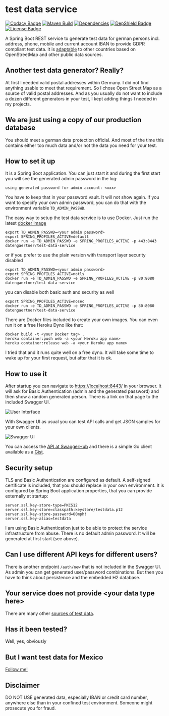 # test data service

[![Codacy Badge](https://app.codacy.com/project/badge/Grade/484d467e7e4540c5b8b7fbce78538bfc)](https://www.codacy.com/manual/datengaertnerei/test-data-service?utm_source=github.com&amp;utm_medium=referral&amp;utm_content=datengaertnerei/test-data-service&amp;utm_campaign=Badge_Grade) 
[![Maven Build](https://github.com/datengaertnerei/test-data-service/workflows/maven-build/badge.svg)](https://github.com/datengaertnerei/test-data-service)
[![Dependencies](https://img.shields.io/librariesio/github/datengaertnerei/test-data-service.svg)](https://libraries.io/github/datengaertnerei/test-data-service)
[![DepShield Badge](https://depshield.sonatype.org/badges/datengaertnerei/test-data-service/depshield.svg)](https://depshield.github.io)
[![License Badge](https://img.shields.io/github/license/datengaertnerei/test-data-service.svg)](https://mit-license.org/)

A Spring Boot REST service to generate test data for german persons incl. address, phone, mobile and current account IBAN to provide GDPR compliant test data. It is [adaptable](Adapt.md) to other countries based on OpenStreetMap and other public data sources.

## Another test data generator? Really?

At first I needed valid postal addresses within Germany. I did not find anything usable to meet that requirement. So I chose Open Street Map as a source of valid postal addresses. And as you usually do not want to include a dozen different generators in your test, I kept adding things I needed in my projects.

## We are just using a copy of our production database

You should meet a german data protection official. And most of the time this contains either too much data and/or not the data you need for your test.

## How to set it up

It is a Spring Boot application. You can just start it and during the first start you will see the generated admin password in the log:

```
using generated password for admin account: <xxx>
```

You have to keep that in your password vault. It will not show again. If you want to specify your own admin password, you can do that with the environment variable ```TD_ADMIN_PASSWD```.

The easy way to setup the test data service is to use Docker. Just run the latest [docker image](https://hub.docker.com/repository/docker/datengaertner/test-data-service)

```
export TD_ADMIN_PASSWD=<your admin password>
export SPRING_PROFILES_ACTIVE=default
docker run -e TD_ADMIN_PASSWD -e SPRING_PROFILES_ACTIVE -p 443:8443 datengaertner/test-data-service
```

or if you prefer to use the plain version with transport layer security disabled

```
export TD_ADMIN_PASSWD=<your admin password>
export SPRING_PROFILES_ACTIVE=notls
docker run -e TD_ADMIN_PASSWD -e SPRING_PROFILES_ACTIVE -p 80:8080 datengaertner/test-data-service
```

you can disable both basic auth and security as well

```
export SPRING_PROFILES_ACTIVE=nosec
docker run -e TD_ADMIN_PASSWD -e SPRING_PROFILES_ACTIVE -p 80:8080 datengaertner/test-data-service
```

There are Docker files included to create your own images. You can even run it on a free Heroku Dyno like that:

```
docker build -t <your Docker tag> .
heroku container:push web -a <your Heroku app name>
heroku container:release web -a <your Heroku app name>
```

I tried that and it runs quite well on a free dyno. It will take some time to wake up for your first request, but after that it is ok.

## How to use it

After startup you can navigate to [https://localhost:8443/](https://localhost:8443/) in your browser. It will ask for Basic Authentication (admin and the generated password) and then show a random generated person. There is a link on that page to the included Swagger UI.

![User Interface](https://user-images.githubusercontent.com/44938643/94337950-90829e00-ffee-11ea-9669-d7dc19e53b75.png)

With Swagger UI as usual you can test API calls and get JSON samples for your own clients.

![Swagger UI](https://user-images.githubusercontent.com/44938643/94337964-be67e280-ffee-11ea-951b-576f16af2661.png)

You can access the [API at SwaggerHub](https://app.swaggerhub.com/apis/datengaertnerei1/datengartnerei-test_data_service_api/) and there is a simple Go client available as a [Gist](https://gist.github.com/datengaertnerei/680a1244439d6dfee9a51dd35430cf5d).

## Security setup

TLS and Basic Authentication are configured as default. A self-signed certificate is included, that you should replace in your own environment. It is configured by Spring Boot application properties, that you can provide externally at startup:

```
server.ssl.key-store-type=PKCS12
server.ssl.key-store=classpath:keystore/testdata.p12
server.ssl.key-store-password=O0mph!
server.ssl.key-alias=testdata
```

I am using Basic Authentication just to be able to protect the service infrastructure from abuse. There is no default admin password. It will be generated at first start (see above). 

## Can I use different API keys for different users?

There is another endpoint ```/auth/new``` that is not included in the Swagger UI. As admin you can get generated user/password combinations. But then you have to think about persistence and the embedded H2 database.

## Your service does not provide \<your data type here>

There are many other [sources of test data](Testdata.md).

## Has it been tested?
Well, yes, obviously

## But I want test data for Mexico
[Follow me!](Adapt.md)

## Disclaimer

DO NOT USE generated data, especially IBAN or credit card number, anywhere else than in your confined test environment. Someone might prosecute you for fraud.
